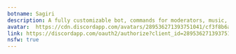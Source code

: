 ```yaml
---
botname: Sagiri
description: A fully customizable bot, commands for moderators, music, fun, logs and many other things!
avatar:  https://cdn.discordapp.com/avatars/289536271393751041/cf3f8b6a24ca454e46cb0eea06c02fa8.png
link: https://discordapp.com/oauth2/authorize?client_id=289536271393751041&scope=bot&permissions=268487766
nsfw: true
---
```

